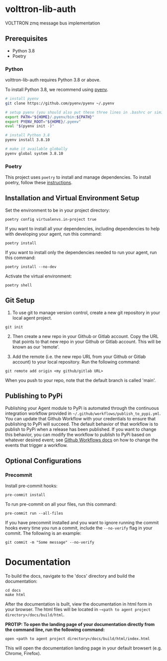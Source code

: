 # volttron-lib-auth

VOLTTRON zmq message bus implementation

## Prerequisites

* Python 3.8
* Poetry

### Python
volttron-lib-auth requires Python 3.8 or above.


To install Python 3.8, we recommend using [pyenv](https://github.com/pyenv/pyenv).

```bash
# install pyenv
git clone https://github.com/pyenv/pyenv ~/.pyenv

# setup pyenv (you should also put these three lines in .bashrc or similar)
export PATH="${HOME}/.pyenv/bin:${PATH}"
export PYENV_ROOT="${HOME}/.pyenv"
eval "$(pyenv init -)"

# install Python 3.8
pyenv install 3.8.10

# make it available globally
pyenv global system 3.8.10
```

### Poetry

This project uses `poetry` to install and manage dependencies. To install poetry,
follow these [instructions](https://python-poetry.org/docs/master/#installation).



## Installation and Virtual Environment Setup

Set the environment to be in your project directory:

```poetry config virtualenvs.in-project true```

If you want to install all your dependencies, including dependencies to help with developing your agent, run this command:

```poetry install```

If you want to install only the dependencies needed to run your agent, run this command:

```poetry install --no-dev```

Activate the virtual environment:

```poetry shell```


## Git Setup

1. To use git to manage version control, create a new git repository in your local agent project.

```
git init
```

2. Then create a new repo in your Github or Gitlab account. Copy the URL that points to that new repo in
your Github or Gitlab account. This will be known as our 'remote'.

3. Add the remote (i.e. the new repo URL from your Github or Gitlab account) to your local repository. Run the following command:

```git remote add origin <my github/gitlab URL>```

When you push to your repo, note that the default branch is called 'main'.

## Publishing to PyPi

Publishing your Agent module to PyPi is automated through the continuous integration workflow provided in `~/.github/workflows/publish_to_pypi.yml`.
You can update that Github Workflow with your credentials to ensure that publishing to PyPi will succeed. The default behavior of
that workflow is to publish to PyPi when a release has been published. If you want to change this behavior, you can modify the
workflow to publish to PyPi based on whatever desired event; see [Github Workflows docs](https://docs.github.com/en/actions/using-workflows/triggering-a-workflow)
on how to change the events that trigger a workflow.

## Optional Configurations

### Precommit

Install pre-commit hooks:

```pre-commit install```

To run pre-commit on all your files, run this command:

```pre-commit run --all-files```

If you have precommit installed and you want to ignore running the commit hooks
every time you run a commit, include the `--no-verify` flag in your commit. The following
is an example:

```git commit -m "Some message" --no-verify```

# Documentation

To build the docs, navigate to the 'docs' directory and build the documentation:

```shell
cd docs
make html
```

After the documentation is built, view the documentation in html form in your browser.
The html files will be located in `~<path to agent project directory>/docs/build/html`.

**PROTIP: To open the landing page of your documentation directly from the command line, run the following command:**

```shell
open <path to agent project directory>/docs/build/html/index.html
```

This will open the documentation landing page in your default browsert (e.g. Chrome, Firefox).
